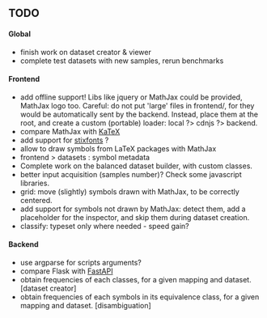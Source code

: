 ## TODO


#### Global

- finish work on dataset creator & viewer
- complete test datasets with new samples, rerun benchmarks


#### Frontend

- add offline support! Libs like jquery or MathJax could be provided, MathJax logo too. Careful: do not put 'large' files in frontend/, for they would be automatically sent by the backend. Instead, place them at the root, and create a custom (portable) loader: local ?> cdnjs ?> backend.
- compare MathJax with [KaTeX](https://katex.org/)
- add support for [stixfonts](https://github.com/stipub/stixfonts) ?
- allow to draw symbols from LaTeX packages with MathJax
- frontend > datasets : symbol metadata
- Complete work on the balanced dataset builder, with custom classes.
- better input acquisition (samples number)? Check some javascript libraries.
- grid: move (slightly) symbols drawn with MathJax, to be correctly centered.
- add support for symbols not drawn by MathJax: detect them, add a placeholder for the inspector, and skip them during dataset creation.
- classify: typeset only where needed - speed gain?


#### Backend

- use argparse for scripts arguments?
- compare Flask with [FastAPI](https://fastapi.tiangolo.com/)
- obtain frequencies of each classes, for a given mapping and dataset. [dataset creator]
- obtain frequencies of each symbols in its equivalence class, for a given mapping and dataset. [disambiguation]

